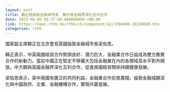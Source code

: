 ```yaml
---
layout: post
title: 韓正晤倫敦金融城市長　冀中英金融界深化互利合作
date: 2023-06-09 00:37:00.000000000 +08:00
link: https://news.rthk.hk/rthk/ch/component/k2/1704089-20230609.htm
categories: rthk
---
```


國家副主席韓正在北京會見英國倫敦金融城市長梁佑思。

韓正表示，中英兩國經貿合作勢頭良好、潛力巨大，金融業合作日益成為雙方務實合作的新動力。當前中國正在堅定不移擴大包括金融業在內的各領域高水平對外開放。中方願與英國金融界深化互利合作，促進兩國經貿關係持續健康發展。

梁佑思表示，英中兩國有廣泛的共同利益，金融業合作前景廣闊。倫敦金融城願深化與中國政府、企業、金融機構合作，實現共贏發展。
